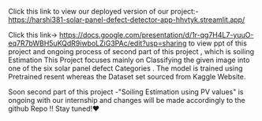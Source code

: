 Click this link to view our deployed version of our project:- https://harshi381-solar-panel-defect-detector-app-hhvtyk.streamlit.app/

Click this link-> https://docs.google.com/presentation/d/1r-qg7H4L7-yuuO-eq7R7bWBH5uKQdR9iwboLZiG3PAc/edit?usp=sharing 
to view ppt of this project and ongoing process of second part of this project , which is soiling Estimation 
This Project focuses mainly on Classifying the given image into one of the six solar panel defect Categories . The model is trained using Pretrained resent whereas the Dataset set sourced from Kaggle Website.

Soon second part of this project -"Soiling Estimation using PV values" is ongoing with our internship and changes will be made accordingly to the github Repo !!
Stay tuned!❤️ 
